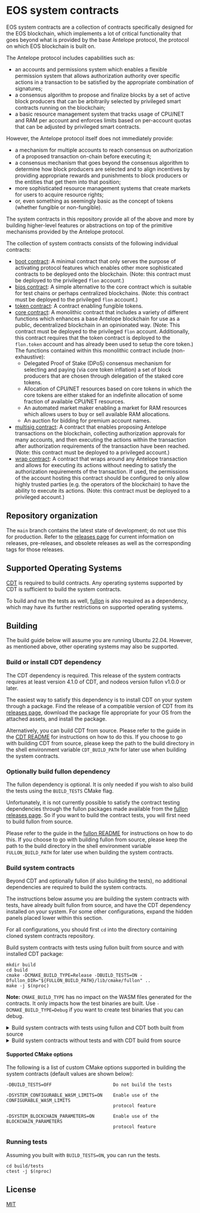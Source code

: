 # EOS system contracts

EOS system contracts are a collection of contracts specifically designed for the EOS blockchain, which implements a lot of critical functionality that goes beyond what is provided by the base Antelope protocol, the protocol on which EOS blockchain is built on.

The Antelope protocol includes capabilities such as:

* an accounts and permissions system which enables a flexible permission system that allows authorization authority over specific actions in a transaction to be satisfied by the appropriate combination of signatures;
* a consensus algorithm to propose and finalize blocks by a set of active block producers that can be arbitrarily selected by privileged smart contracts running on the blockchain;
* a basic resource management system that tracks usage of CPU/NET and RAM per account and enforces limits based on per-account quotas that can be adjusted by privileged smart contracts.

However, the Antelope protocol itself does not immediately provide:

* a mechanism for multiple accounts to reach consensus on authorization of a proposed transaction on-chain before executing it;
* a consensus mechanism that goes beyond the consensus algorithm to determine how block producers are selected and to align incentives by providing appropriate rewards and punishments to block producers or the entities that get them into that position;
* more sophisticated resource management systems that create markets for users to acquire resource rights;
* or, even something as seemingly basic as the concept of tokens (whether fungible or non-fungible).

The system contracts in this repository provide all of the above and more by building higher-level features or abstractions on top of the primitive mechanisms provided by the Antelope protocol.

The collection of system contracts consists of the following individual contracts:

* [boot contract](contracts/flon.boot/include/flon.boot/flon.boot.hpp): A minimal contract that only serves the purpose of activating protocol features which enables other more sophisticated contracts to be deployed onto the blockchain. (Note: this contract must be deployed to the privileged `flon` account.)
* [bios contract](contracts/flon.bios/include/flon.bios/flon.bios.hpp): A simple alternative to the core contract which is suitable for test chains or perhaps centralized blockchains. (Note: this contract must be deployed to the privileged `flon` account.)
* [token contract](contracts/flon.token/include/flon.token/flon.token.hpp): A contract enabling fungible tokens.
* [core contract](contracts/flon.system/include/flon.system/flon.system.hpp): A monolithic contract that includes a variety of different functions which enhances a base Antelope blockchain for use as a public, decentralized blockchain in an opinionated way. (Note: This contract must be deployed to the privileged `flon` account. Additionally, this contract requires that the token contract is deployed to the `flon.token` account and has already been used to setup the core token.) The functions contained within this monolithic contract include (non-exhaustive):
   + Delegated Proof of Stake (DPoS) consensus mechanism for selecting and paying (via core token inflation) a set of block producers that are chosen through delegation of the staked core tokens.
   + Allocation of CPU/NET resources based on core tokens in which the core tokens are either staked for an indefinite allocation of some fraction of available CPU/NET resources.
   + An automated market maker enabling a market for RAM resources which allows users to buy or sell available RAM allocations.
   + An auction for bidding for premium account names.
* [multisig contract](contracts/flon.msig/include/flon.msig/flon.msig.hpp): A contract that enables proposing Antelope transactions on the blockchain, collecting authorization approvals for many accounts, and then executing the actions within the transaction after authorization requirements of the transaction have been reached. (Note: this contract must be deployed to a privileged account.)
* [wrap contract](contracts/flon.wrap/include/flon.wrap/flon.wrap.hpp): A contract that wraps around any Antelope transaction and allows for executing its actions without needing to satisfy the authorization requirements of the transaction. If used, the permissions of the account hosting this contract should be configured to only allow highly trusted parties (e.g. the operators of the blockchain) to have the ability to execute its actions. (Note: this contract must be deployed to a privileged account.)

## Repository organization

The `main` branch contains the latest state of development; do not use this for production. Refer to the [releases page](https://github.com/fullon-labs/flon.contracts/releases) for current information on releases, pre-releases, and obsolete releases as well as the corresponding tags for those releases.
## Supported Operating Systems

[CDT](https://github.com/fullon-labs/flon.cdt) is required to build contracts. Any operating systems supported by CDT is sufficient to build the system contracts.

To build and run the tests as well, [fullon](https://github.com/fullon-labs/fullon) is also required as a dependency, which may have its further restrictions on supported operating systems.

## Building

The build guide below will assume you are running Ubuntu 22.04. However, as mentioned above, other operating systems may also be supported.

### Build or install CDT dependency

The CDT dependency is required. This release of the system contracts requires at least version 4.1.0 of CDT, and nodeos version fullon v1.0.0 or later.

The easiest way to satisfy this dependency is to install CDT on your system through a package. Find the release of a compatible version of CDT from its [releases page](https://github.com/fullon-labs/flon.cdt/releases), download the package file appropriate for your OS from the attached assets, and install the package.

Alternatively, you can build CDT from source. Please refer to the guide in the [CDT README](https://github.com/fullon-labs/flon.cdt#building-from-source) for instructions on how to do this. If you choose to go with building CDT from source, please keep the path to the build directory in the shell environment variable `CDT_BUILD_PATH` for later use when building the system contracts.

### Optionally build fullon dependency

The fullon dependency is optional. It is only needed if you wish to also build the tests using the `BUILD_TESTS` CMake flag.

Unfortunately, it is not currently possible to satisfy the contract testing dependencies through the fullon packages made available from the [fullon releases page](https://github.com/fullon-labs/fullon/releases). So if you want to build the contract tests, you will first need to build fullon from source.

Please refer to the guide in the [fullon README](https://github.com/fullon-labs/fullon#building-from-source) for instructions on how to do this. If you choose to go with building fullon from source, please keep the path to the build directory in the shell environment variable `FULLON_BUILD_PATH` for later use when building the system contracts.

### Build system contracts

Beyond CDT and optionally fullon (if also building the tests), no additional dependencies are required to build the system contracts.

The instructions below assume you are building the system contracts with tests, have already built fullon from source, and have the CDT dependency installed on your system. For some other configurations, expand the hidden panels placed lower within this section.

For all configurations, you should first `cd` into the directory containing cloned system contracts repository.

Build system contracts with tests using fullon built from source and with installed CDT package:

```shell
mkdir build
cd build
cmake -DCMAKE_BUILD_TYPE=Release -DBUILD_TESTS=ON -Dfullon_DIR="${FULLON_BUILD_PATH}/lib/cmake/fullon" ..
make -j $(nproc)
```

**Note:** `CMAKE_BUILD_TYPE` has no impact on the WASM files generated for the contracts. It only impacts how the test binaries are built. Use `-DCMAKE_BUILD_TYPE=Debug` if you want to create test binaries that you can debug.

<details>
<summary>Build system contracts with tests using fullon and CDT both built from source</summary>

```shell
mkdir build
cd build
cmake -DCMAKE_BUILD_TYPE=Release -DBUILD_TESTS=ON -Dcdt_DIR="${CDT_BUILD_PATH}/lib/cmake/cdt" -Dfullon_DIR="${FULLON_BUILD_PATH}/lib/cmake/fullon" ..
make -j $(nproc)
```

</details>

<details>
<summary>Build system contracts without tests and with CDT build from source</summary>

```shell
mkdir build
cd build
cmake -DCMAKE_BUILD_TYPE=Release -DBUILD_TESTS=OFF -Dcdt_DIR="${CDT_BUILD_PATH}/lib/cmake/cdt" ..
make -j $(nproc)
```

</details>

#### Supported CMake options

The following is a list of custom CMake options supported in building the system contracts (default values are shown below):

```text
-DBUILD_TESTS=OFF                       Do not build the tests

-DSYSTEM_CONFIGURABLE_WASM_LIMITS=ON    Enable use of the CONFIGURABLE_WASM_LIMITS
                                        protocol feature

-DSYSTEM_BLOCKCHAIN_PARAMETERS=ON       Enable use of the BLOCKCHAIN_PARAMETERS
                                        protocol feature
```

### Running tests

Assuming you built with `BUILD_TESTS=ON`, you can run the tests.

```shell
cd build/tests
ctest -j $(nproc)
```

## License

[MIT](LICENSE)
